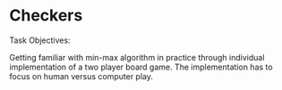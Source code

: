 # Checkers

Task Objectives:

Getting familiar with min-max algorithm in practice through individual implementation of a two player board
game. The implementation has to focus on human versus computer play.
